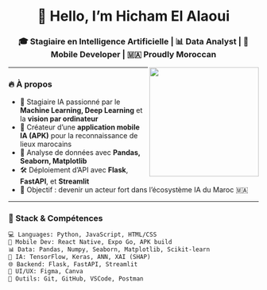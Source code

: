 <h1 align="center">👋 Hello, I’m Hicham El Alaoui</h1>
<h3 align="center">🎓 Stagiaire en Intelligence Artificielle | 📊 Data Analyst | 📱 Mobile Developer | 🇲🇦 Proudly Moroccan</h3>

<img align="right" src="https://media.giphy.com/media/3o7aD2saalBwwftBIY/giphy.gif" width="220" />

---

### 🔥 À propos

- 🤖 Stagiaire IA passionné par le **Machine Learning, Deep Learning** et la **vision par ordinateur**
- 📱 Créateur d’une **application mobile IA (APK)** pour la reconnaissance de lieux marocains
- 🧪 Analyse de données avec **Pandas, Seaborn, Matplotlib**
- 🛠️ Déploiement d’API avec **Flask**, **FastAPI**, et **Streamlit**
- 🎯 Objectif : devenir un acteur fort dans l’écosystème IA du Maroc 🇲🇦

---

### 🚀 Stack & Compétences

```txt
💻 Languages: Python, JavaScript, HTML/CSS
📱 Mobile Dev: React Native, Expo Go, APK build
📊 Data: Pandas, Numpy, Seaborn, Matplotlib, Scikit-learn
🧠 IA: TensorFlow, Keras, ANN, XAI (SHAP)
🌐 Backend: Flask, FastAPI, Streamlit
🎨 UI/UX: Figma, Canva
🔧 Outils: Git, GitHub, VSCode, Postman
